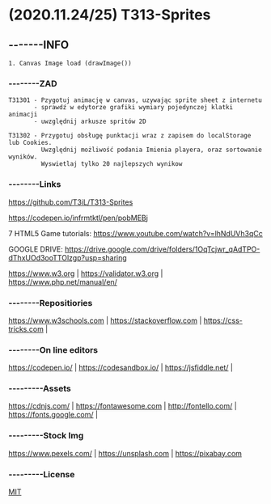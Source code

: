 # (2020.11.24/25) T313-Sprites



## -------INFO
```ww
1. Canvas Image load (drawImage())
```

### --------ZAD
```
T31301 - Pzygotuj animację w canvas, uzywając sprite sheet z internetu
       - sprawdź w edytorze grafiki wymiary pojedynczej klatki animacji
       - uwzględnij arkusze spritów 2D

T31302 - Przygotuj obsługę punktacji wraz z zapisem do localStorage lub Cookies. 
         Uwzględnij możliwość podania Imienia playera, oraz sortowanie wyników.
         Wyswietlaj tylko 20 najlepszych wynikow

```
### --------Links
https://github.com/T3iL/T313-Sprites

https://codepen.io/infrmtktl/pen/pobMEBj

7 HTML5 Game tutorials: https://www.youtube.com/watch?v=lhNdUVh3qCc

GOOGLE DRIVE: https://drive.google.com/drive/folders/1OqTcjwr_qAdTPO-dThxUOd3ooTTOlzgp?usp=sharing

https://www.w3.org | https://validator.w3.org | https://www.php.net/manual/en/
### --------Repositiories
https://www.w3schools.com | https://stackoverflow.com | https://css-tricks.com |
### --------On line editors
https://codepen.io/ | https://codesandbox.io/ | https://jsfiddle.net/ |
### ---------Assets
https://cdnjs.com/ | https://fontawesome.com | http://fontello.com/ | https://fonts.google.com/ |
### ---------Stock Img
https://www.pexels.com/ | https://unsplash.com | https://pixabay.com
### ---------License
[MIT](https://choosealicense.com/licenses/mit/)

